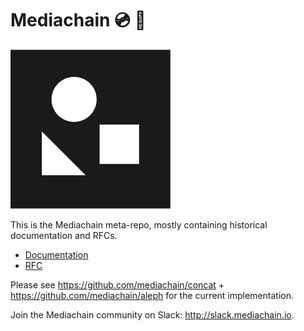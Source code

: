 # Mediachain 💿 🔗
![logo](mediachain_logo_small.png)

This is the Mediachain meta-repo, mostly containing historical documentation and RFCs. 

- [Documentation](https://mediachain.github.io/mediachain-docs)
- [RFC](https://github.com/mediachain/mediachain/blob/master/rfc/mediachain-rfc-4.md)

Please see https://github.com/mediachain/concat + https://github.com/mediachain/aleph for the current implementation.

Join the Mediachain community on Slack: http://slack.mediachain.io.

